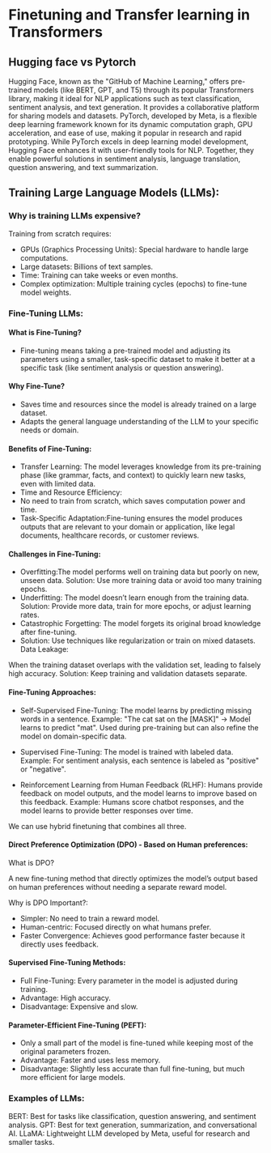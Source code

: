 
# Finetuning and Transfer learning in Transformers

## Hugging face vs Pytorch

 Hugging Face, known as the "GitHub of Machine Learning," offers pre-trained models (like BERT, GPT, and T5) through its popular Transformers library, making it ideal for NLP applications such as text classification, sentiment analysis, and text generation. It provides a collaborative platform for sharing models and datasets. PyTorch, developed by Meta, is a flexible deep learning framework known for its dynamic computation graph, GPU acceleration, and ease of use, making it popular in research and rapid prototyping. While PyTorch excels in deep learning model development, Hugging Face enhances it with user-friendly tools for NLP. Together, they enable powerful solutions in sentiment analysis, language translation, question answering, and text summarization.


## Training Large Language Models (LLMs):

### Why is training LLMs expensive?

Training from scratch requires:

 - GPUs (Graphics Processing Units): Special hardware to handle large computations.
 - Large datasets: Billions of text samples.
 - Time: Training can take weeks or even months.
 - Complex optimization: Multiple training cycles (epochs) to fine-tune model weights.

### Fine-Tuning LLMs:

#### What is Fine-Tuning?

 - Fine-tuning means taking a pre-trained model and adjusting its parameters using a smaller, task-specific dataset to make it better at a specific task (like sentiment analysis or question answering).

#### Why Fine-Tune?
 - Saves time and resources since the model is already trained on a large dataset.
 - Adapts the general language understanding of the LLM to your specific needs or domain.

#### Benefits of Fine-Tuning:

 - Transfer Learning: The model leverages knowledge from its pre-training phase (like grammar, facts, and context) to quickly learn new tasks, even with limited data.
 - Time and Resource Efficiency:
 - No need to train from scratch, which saves computation power and time.
 - Task-Specific Adaptation:Fine-tuning ensures the model produces outputs that are relevant to your domain or application, like legal documents, healthcare records, or customer reviews.


#### Challenges in Fine-Tuning:
 - Overfitting:The model performs well on training data but poorly on new, unseen data.
Solution: Use more training data or avoid too many training epochs.
 - Underfitting: The model doesn’t learn enough from the training data.
Solution: Provide more data, train for more epochs, or adjust learning rates.
 - Catastrophic Forgetting: The model forgets its original broad knowledge after fine-tuning.
 - Solution: Use techniques like regularization or train on mixed datasets.
Data Leakage:

When the training dataset overlaps with the validation set, leading to falsely high accuracy.
Solution: Keep training and validation datasets separate.

#### Fine-Tuning Approaches:
 - Self-Supervised Fine-Tuning: The model learns by predicting missing words in a sentence.
Example: "The cat sat on the [MASK]" → Model learns to predict "mat".
Used during pre-training but can also refine the model on domain-specific data.

 - Supervised Fine-Tuning: The model is trained with labeled data.
Example: For sentiment analysis, each sentence is labeled as "positive" or "negative".

 - Reinforcement Learning from Human Feedback (RLHF): Humans provide feedback on model outputs, and the model learns to improve based on this feedback.
Example: Humans score chatbot responses, and the model learns to provide better responses over time.

We can use hybrid finetuning that combines all three.



#### Direct Preference Optimization (DPO) - Based on Human preferences:

What is DPO?

A new fine-tuning method that directly optimizes the model’s output based on human preferences without needing a separate reward model.

Why is DPO Important?:
 - Simpler: No need to train a reward model.
 - Human-centric: Focused directly on what humans prefer.
 - Faster Convergence: Achieves good performance faster because it directly uses feedback.

#### Supervised Fine-Tuning Methods:
 - Full Fine-Tuning: Every parameter in the model is adjusted during training.
  - Advantage: High accuracy.
  - Disadvantage: Expensive and slow.

#### Parameter-Efficient Fine-Tuning (PEFT):

 - Only a small part of the model is fine-tuned while keeping most of the original parameters frozen.
  - Advantage: Faster and uses less memory.
  - Disadvantage: Slightly less accurate than full fine-tuning, but much more efficient for large models.

### Examples of LLMs:
BERT: Best for tasks like classification, question answering, and sentiment analysis.
GPT: Best for text generation, summarization, and conversational AI.
LLaMA: Lightweight LLM developed by Meta, useful for research and smaller tasks.

